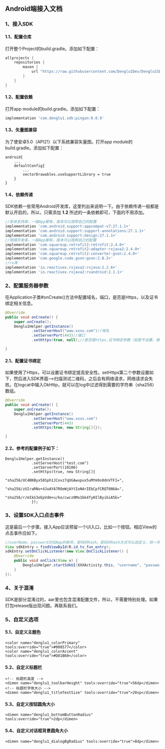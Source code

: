 ## Android端接入文档

### 1、接入SDK

#### 1.1、配置仓库

打开整个Project的build.gradle。添加如下配置：
```gradle
allprojects {
    repositories {
        maven { 
            url "https://raw.githubusercontent.com/Denglu1Dev/Denglu1SDK/master" 
        }
    }
}
```
#### 1.2、配置依赖

打开app module的build.gradle。添加如下配置：
```gradle
implementation 'com.denglu1.sdk:pingan:0.0.9'
```
#### 1.3、矢量图兼容

为了使安卓5.0（API21）以下系统兼容矢量图。打开app module的build.gradle。添加如下配置：

```
android{
    ...
    defaultConfig{
        ...
        vectorDrawables.useSupportLibrary = true
    }
}
```
#### 1.4、依赖传递

SDK依赖一些常用Android开发库，这里列出来说明一下。由于依赖传递一般都是默认开启的，所以，只需添加 **1.2** 所述的一条依赖即可，下面的不用添加。

```gradle
//安卓支持库，一般App都有，版本可以按照自己的配置
implementation 'com.android.support:appcompat-v7:27.1.1+'
implementation 'com.android.support:support-annotations:27.1.1+'
implementation 'com.android.support:design:27.1.1+'
//网络开发库，一般App都有，版本可以按照自己的配置
implementation 'com.squareup.retrofit2:retrofit:2.4.0+'
implementation 'com.squareup.retrofit2:adapter-rxjava2:2.4.0+'
implementation 'com.squareup.retrofit2:converter-gson:2.4.0+'
implementation 'com.google.code.gson:gson:2.8.2+'
//rx库
implementation 'io.reactivex.rxjava2:rxjava:2.2.6+'
implementation 'io.reactivex.rxjava2:rxandroid:2.1.1+'

```
### 2、配置服务器参数

在Application子类#onCreate()方法中配置域名，端口，是否是Https，以及证书绑定相关信息。

```java
@Override
public void onCreate() {
    super.onCreate();
    Denglu1Helper.getInstance()
            .setServerHost("www.xxxx.com")//域名
            .setServerPort(443)//端口
            .setHttps(true, null);//是否是https,证书绑定参数（如若不设置，填null）

}
```
#### 2.1、配置证书绑定

如果使用了Https，可以设置证书绑定提高安全性。setHttps第二个参数设置如下，然后进入SDK界面-->扫描测试二维码，之后会有网络请求，网络请求会失败。在logcat中输入OkHttp，就可以在log中过滤得到需要的字符串（sha256）数组。

```java
@Override
public void onCreate() {
    super.onCreate();
    Denglu1Helper.getInstance()
            .setServerHost("www.xxxx.com")
            .setServerPort(443)
            .setHttps(true, new String[]{});

}
```
#### 2.2、参考的配置例子如下：

```
Denglu1Helper.getInstance()
            .setServerHost("test.com")
            .setServerPort(10106)
            .setHttps(true, new String[]{
                    "sha256/UC4BKByx58Sph1JCovz7qUGAwupux5uMYm9s0dnVTFI=",
                    "sha256/zUIraRNo+4JoAYA7ROeWjAYtIoN4rIEbCpfCRQT6N6A=",
                    "sha256/r/mIkG3eEpVdm+u/ko/cwczOMo1bk4TyHIlByibiA5E="
            });
```

### 3、设置SDK入口点击事件

这是最后一个步骤。接入App应该预留一个UI入口，比如一个按钮。相应View的点击事件应如下。

```java
//userName、password对应App的账号，密码的hash。密码的hash方式可以自定义，但一开始确定后，就不能再更改。
View sdkEntry = findViewById(R.id.tv_fun_entry);
sdkEntry.setOnClickListener(new View.OnClickListener() {
    @Override
    public void onClick(View v) {
        Denglu1Helper.startSdkUI(XXXActivity.this, "username", "password-hash");
    }
});
```
### 4、关于混淆
SDK是部分混淆过的，aar里也包含混淆配置文件，所以，不需要特别处理。如果打包release版出现问题。再联系我们。

### 5、自定义选项

#### 5.1、自定义主题色

```
<color name="denglu1_colorPrimary" tools:override="true">#008577</color>
<color name="denglu1_colorAccent"  tools:override="true">#D81B60</color>
```

#### 5.2、自定义标题栏

```
<!-- 标题栏高度 -->
<dimen name="denglu1_toolbarHeight" tools:override="true">56dp</dimen>
<!-- 标题栏字体大小 -->
<dimen name="denglu1_titleTextSize" tools:override="true">20sp</dimen>
```

#### 5.3、自定义按钮圆角大小

```
<dimen name="denglu1_bottomButtonRadius" tools:override="true">2dp</dimen>
```

#### 5.4、自定义对话框背景圆角大小

```
<dimen name="denglu1_dialogBgRadius" tools:override="true">8dp</dimen>
```


